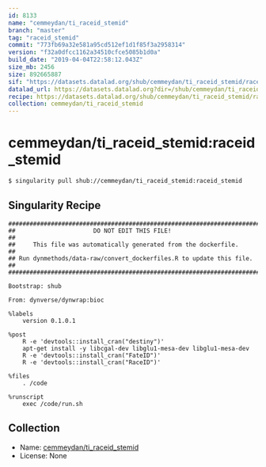 ```yaml
---
id: 8133
name: "cemmeydan/ti_raceid_stemid"
branch: "master"
tag: "raceid_stemid"
commit: "773fb69a32e581a95cd512ef1d1f85f3a2958314"
version: "f32a0dfcc1162a34510cfce5085b1d0a"
build_date: "2019-04-04T22:58:12.043Z"
size_mb: 2456
size: 892665887
sif: "https://datasets.datalad.org/shub/cemmeydan/ti_raceid_stemid/raceid_stemid/2019-04-04-773fb69a-f32a0dfc/f32a0dfcc1162a34510cfce5085b1d0a.simg"
datalad_url: https://datasets.datalad.org?dir=/shub/cemmeydan/ti_raceid_stemid/raceid_stemid/2019-04-04-773fb69a-f32a0dfc/
recipe: https://datasets.datalad.org/shub/cemmeydan/ti_raceid_stemid/raceid_stemid/2019-04-04-773fb69a-f32a0dfc/Singularity
collection: cemmeydan/ti_raceid_stemid
---
```


# cemmeydan/ti_raceid_stemid:raceid_stemid

```bash
$ singularity pull shub://cemmeydan/ti_raceid_stemid:raceid_stemid
```

## Singularity Recipe

```singularity
########################################################################
##                      DO NOT EDIT THIS FILE!                        ##
##     This file was automatically generated from the dockerfile.     ##
## Run dynmethods/data-raw/convert_dockerfiles.R to update this file. ##
########################################################################

Bootstrap: shub

From: dynverse/dynwrap:bioc

%labels
    version 0.1.0.1

%post
    R -e 'devtools::install_cran("destiny")'
    apt-get install -y libcgal-dev libglu1-mesa-dev libglu1-mesa-dev
    R -e 'devtools::install_cran("FateID")'
    R -e 'devtools::install_cran("RaceID")'

%files
    . /code

%runscript
    exec /code/run.sh
```

## Collection

 - Name: [cemmeydan/ti_raceid_stemid](https://github.com/cemmeydan/ti_raceid_stemid)
 - License: None

